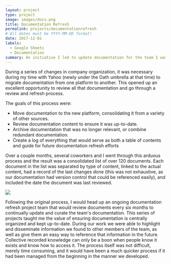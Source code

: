 ```yaml
---
layout: project
type: project
image: images/docs.png
title: Documentation Refresh
permalink: projects/documentationrefresh
# All dates must be YYYY-MM-DD format!
date: 2017-12-01
labels:
  - Google Sheets
  - Documentation
summary: An initiative I led to update documentation for the team I was part of (Incident Management) within Yahoo.
---
```



During a series of changes in company organization, it was necessary during my time with Yahoo (newly under the Oath umbrella at that time) to migrate documentation from one platform to another. This opened up an excellent opportunity to review all that documentation and go through a review and refresh process. 

The goals of this process were: 
  - Move documentation to the new platform, consolidating it from a variety of other sources. 
  - Review documentation content to ensure it was up-to-date.
  - Archive documentation that was no longer relevant, or combine redundant documentation.
  - Create a log of everything that would serve as both a table of contents and guide for future documentation refresh efforts
  
Over a couple months, several coworkers and I went through this arduous process and the result was a consolidated list of over 120 documents. Each document in the list was separated by type of content, linked to the actual content, had a record of the last changes done (this was not exhaustive, as our documentation had version control that could be referenced easily), and included the date the document was last reviewed. 
  
<img class="ui image" src="{{ site.baseurl }}/images/project-documentation.JPG">

Following the original process, I would head up an ongoing documentation refresh project team that would review documents every six months to continually update and curate the team's documentation. This series of projects taught me the value of ensuring documentation is centrally organized and kept up-to-date. During our work we were able to highlight and disseminate information we found to other members of the team, as well as give them an easy way to reference that information in the future. Collective recorded knowledge can only be a boon when people know it exists and know how to access it. The process itself was not difficult, merely time consuming, and it would have been a much quicker process if it had been managed from the beginning in the manner we developed. 

